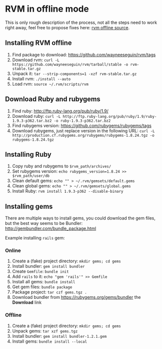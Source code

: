 
# RVM in offline mode

This is only rough description of the process, not all the steps need to work right away,
feel free to propose fixes here: [rvm offline source](https://github.com/rvm/rvm-site/tree/master/content/rvm/offline.md).


## Installing RVM offline

1. Find package to download: https://github.com/wayneeseguin/rvm/tags
2. Download rvm: `curl -L https://github.com/wayneeseguin/rvm/tarball/stable -o rvm-stable.tar.gz`
3. Unpack it: `tar --strip-components=1 -xzf rvm-stable.tar.gz`
4. Install rvm: `./install --auto`
5. Load rvm: `source ~/.rvm/scripts/rvm`


## Download Ruby and rubygems

1. Find ruby: http://ftp.ruby-lang.org/pub/ruby/1.9/
2. Download ruby: `curl -L http://ftp.ruby-lang.org/pub/ruby/1.9/ruby-1.9.3-p362.tar.bz2 -o ruby-1.9.3-p362.tar.bz2`
3. Find rubygems version: https://github.com/rubygems/rubygems/tags
4. Download rubygems, just replace version in the following URL: `curl -L http://production.cf.rubygems.org/rubygems/rubygems-1.8.24.tgz -o rubygems-1.8.24.tgz`


## Installing Ruby

1. Copy ruby and rubygems to `$rvm_path/archives/`
2. Set rubygems version: `echo rubygems_version=1.8.24 >> $rvm_path/user/db`
3. Clean default gems: `echo "" > ~/.rvm/gemsets/default.gems`
4. Clean global gems: `echo "" > ~/.rvm/gemsets/global.gems`
5. Install Ruby: `rvm install 1.9.3-p362 --disable-binary`


## Installing gems

There are multiple ways to install gems, you could download the gem files, but the best way seems to be Bundler:
http://gembundler.com/bundle_package.html

Example installing `rails` gem:


### Online

1. Create a (fake) project directory: `mkdir gems; cd gems`
2. Install bundler: `gem install bundler`
3. Create `Gemfile`: `bundle init`
4. Add `rails` to it: `echo "gem 'rails'" >> Gemfile`
5. Install all gems: `bundle install`
6. Get gem files: `bundle package`
7. Package project: `tar czf gems.tgz .`
8. Download bundler from https://rubygems.org/gems/bundler the **Download** link


### Offline

1. Create a (fake) project directory: `mkdir gems; cd gems`
2. Unpack gems: `tar xzf gems.tgz`
3. Install bundler: `gem install bundler-1.2.1.gem`
4. Install gems: `bundle install --local`
